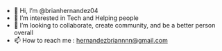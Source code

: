 - 👋 Hi, I’m @brianhernandez04
- 👀 I’m interested in Tech and Helping people 
- 💞️ I’m looking to collaborate, create community, and be a better person overall
- 📫 How to reach me : hernandezbriannnn@gmail.com
